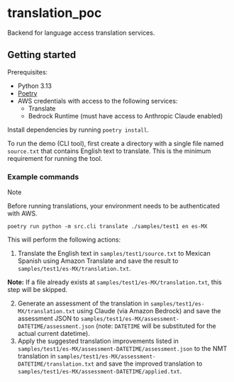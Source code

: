 # translation_poc

Backend for language access translation services.

## Getting started

Prerequisites:

- Python 3.13
- [Poetry](https://python-poetry.org/)
- AWS credentials with access to the following services:
  - Translate
  - Bedrock Runtime (must have access to Anthropic Claude enabled)

Install dependencies by running `poetry install`.

To run the demo (CLI tool), first create a directory with a single file named `source.txt` that contains English text to translate.
This is the minimum requirement for running the tool.

### Example commands

> [!NOTE]
> Before running translations, your environment needs to be authenticated with AWS.

```cli
poetry run python -m src.cli translate ./samples/test1 en es-MX
```

This will perform the following actions:

1. Translate the English text in `samples/test1/source.txt` to Mexican Spanish using Amazon Translate
  and save the result to `samples/test1/es-MX/translation.txt`.

  **Note:** If a file already exists at `samples/test1/es-MX/translation.txt`, this step will be skipped.

2. Generate an assessment of the translation in `samples/test1/es-MX/translation.txt` using Claude (via Amazon Bedrock)
  and save the assessment JSON to `samples/test1/es-MX/assessment-DATETIME/assessment.json`
  (note: `DATETIME` will be substituted for the actual current datetime).
3. Apply the suggested translation improvements listed in `samples/test1/es-MX/assessment-DATETIME/assessment.json`
  to the NMT translation in `samples/test1/es-MX/assessment-DATETIME/translation.txt`
  and save the improved translation to `samples/test1/es-MX/assessment-DATETIME/applied.txt`.
